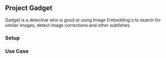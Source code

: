 
## Project Gadget

Gadget is a detective who is good at using Image Embedding's to search for similar images, detect image corrections
and other subtleties.

### Setup


### Use Case
